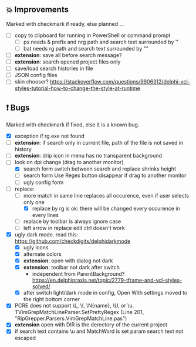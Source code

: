 <!--

Version:     v4.2.0-beta
PrevVersion: v4.1.0-beta

Help Formatting:
https://docs.github.com/en/get-started/writing-on-github/getting-started-with-writing-and-formatting-on-github/basic-writing-and-formatting-syntax, 
https://github.com/ikatyang/emoji-cheat-sheet/blob/master/README.md)

# TODO on new release
# - Update Readme.md 
# - Update Deploy-Description.md 
# - Update file and product version in every projects for ALL CONFIGURATION!
# - Commit and push all changes
# - Run deploy script by pushing Ctrl+Shift+T in VSCode
-->

## :boom: Improvements 
Marked with checkmark if ready, else planned ...
- [ ] copy to clipboard for running in PowerShell or command prompt
  - [ ] ps needs & prefix and nrg path and search text surrounded by ''
  - [ ] bat needs rg path and search text surrounded by ""
- [ ] **extension**: save all before search message?
- [ ] **extension**: search opened project files only
- [ ] save/load search histories in file
- [ ] JSON config files
- [ ] skin chooser? https://stackoverflow.com/questions/9906312/delphi-vcl-styles-tutorial-how-to-change-the-style-at-runtime

## :exclamation: Bugs
Marked with checkmark if fixed, else it is a known bug.
- [x] exception if rg.exe not found
- [ ] **extension**: if search only in current file, path of the file is not saved in history
- [ ] **extension**: drip icon in menu has no transparent background
- [ ] look on dpi change (drag to another monitor)
    - [x] search form switch between search and replace shrinks height
    - [ ] search form Use Regex button disappear if drag to another monitor
    - [ ] ugly config form 
- [ ] replace: 
    - [ ] more match in same line replaces all occurence, even if user selects only one
        - [x] replace by rg is ok: there will be changed every occurence in every lines 
    - [ ] replace by toolbar is always ignore case
    - [ ] left arrow in replace edit ctrl doesn't work
- [x] ugly dark mode. read this: https://github.com/checkdigits/delphidarkmode
    - [x] ugly icons
    - [x] alternate colors
    - [x] **extension**: open with dialog not dark
    - [x] **extension**: toolbar not dark after switch 
        - independent from ParentBackground? https://en.delphipraxis.net/topic/2779-tframe-and-vcl-styles-solved/
    - [x] after switch light/dark mode in config, Open With settings moved to the right bottom corner
- [x] PCRE does not support \L, \l, \N{name}, \U, or \u. TVimGrepMatchLineParser.SetPrettyRegex (Line 201, "RipGrepper.Parsers.VimGrepMatchLine.pas")
- [x] **extension** open with DIR is the derectory of the current project
- [x] if search text contains \u and MatchWord is set param search text not escaped
